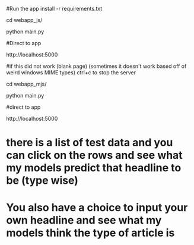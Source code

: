 #Run the app
install -r requirements.txt

cd webapp_js/

python main.py

#Direct to app

http://localhost:5000


#if this did not work (blank page) (sometimes it doesn't work based off of weird windows MIME types)
ctrl+c to stop the server

cd webapp_mjs/

python main.py

#direct to app

http://localhost:5000


# there is a list of test data and you can click on the rows and see what my models predict that headline to be (type wise)

# You also have a choice to input your own headline and see what my models think the type of article is
